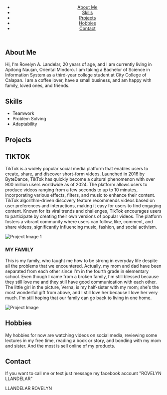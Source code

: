 <!DOCTYPE html>
<html lang="en">
<head>
    <meta charset="UTF-8">
    <meta name="viewport" content="width=device-width, initial-scale=1.0">
    <title>My Portfolio</title>
    <style>
    </style>
</head>
<body>
    <header>
        <nav>
            <!-- Navigation Menu -->
            <ul>
                <li><a href="#about">About Me</a></li>
                <li><a href="#skills">Skills</a></li>
                <li><a href="#projects">Projects</a></li>
                <li><a href="#hobbies">Hobbies</a></li>
                <li><a href="#contact">Contact</a></li>
            </ul>
        </nav>
    </header>
    <main>
        <section id="about">
            <h2>About Me</h2>
            <p>Hi, I'm Rovelyn A. Landelar, 20 years of age, and I am currently living in Apitong Naujan, Oriental Mindoro.
                I am taking a Bachelor of Science in Information System as a third-year college student at City College of Calapan. 
                I am a coffee lover, have a small business, and am happy with family, loved ones, and friends.</p> <!-- Brief introduction about yourself -->
        </section>
        <section id="skills">
            <h2>Skills</h2>
            <ul>
                <li>Teamwork</li>
                <li>Problem Solving</li>
                <li>Adaptability</li>
            </ul>
        </section>
        <section id="projects"> 
            <h1>Projects</h1>
            <div>
                <h2>TIKTOK</h2>
                <p>
                     TikTok is a widely popular social media platform that enables users to create, share, and discover short-form videos. Launched in 2016 by ByteDance, 
                     TikTok has quickly become a cultural phenomenon with over 900 million users worldwide as of 2024.
                     The platform allows users to produce videos ranging from a few seconds to up to 10 minutes, incorporating various effects, filters, and music to enhance their content. 
                     TikTok algorithm-driven discovery feature recommends videos based on user preferences and interactions, making it easy for users to find engaging content. Known for its viral trends and challenges, 
                     TikTok encourages users to participate by creating their own versions of popular videos. The platform fosters a vibrant community where users can follow, like, comment, 
                     and share videos, significantly influencing music, fashion, and social activism.</p>
                <img src="c:\Users\USER\Pictures\Screenshots\Screenshot 2024-08-17 025429.png" alt="Project Image 1"> <!-- Replace with the actual path to your image -->
            </div>
                <h3>MY FAMILY</h3>
                <p> 
                    This is my family, who taught me how to be strong in everyday life despite all the problems that we encountered. 
                    Actually, my mom and dad have been separated from each other since I'm in the fourth grade in elementary school. 
                    Even though I came from a broken family, I'm still blessed because they still love me and they still have good communication with each other. 
                    The little girl in the picture, Verna, is my half-sister with my mom; she's the most wonderful gift from above, and I still love her because I love her very much. 
                    I'm still hoping that our family can go back to living in one home.</p> <!-- Description of the project -->
                <img src="c:\Users\USER\Pictures\Saved Pictures\IMG_20240402_004830.jpg" alt="Project Image"> <!-- Insert the image -->
            </div>
        </section>
        <section id="hobbies">
            <h2>Hobbies</h2>
            <p>  My hobbies for now are watching videos on social media, reviewing some lectures in my free time,
                 reading a book or story, and bonding with my mom and sister.
                  And the most is sell online of my products.</p> <!-- Is a paragraph form and the command use id <p>-->
        </section>
        <section id="contact">
            <h2>Contact</h2>
            <p>If you want to call me or text just message my facebook account "ROVELYN LLANDELAR"</p> <!-- Provide contact information here. -->
        </section>
    </main>
    <footer>
        <p> LLANDELAR ROVELYN</p>
    </footer>
</body>
</html>
